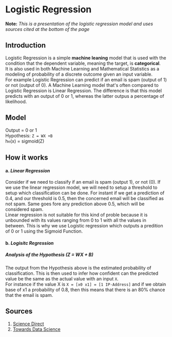 # Logistic Regression

  **Note:** *This is a presentation of the logistic regression model and uses sources cited at the bottom of the page*

## Introduction

Logistic Regression is a simple **machine leaning** model that is used with the condition that the dependent variable, meaning the target, is **categorical**.<br> 
It is also used in both Machine Learning and Mathematical Statistics as a modeling of probability of a discrete outcome given an input variable.<br>
For example Logistic Regression can predict if an email is spam (output of 1) or not (output of 0). A Machine Learning model that's often compared to Logistic Regression is Linear Regression. The difference is that this model predicts with an output of 0 or 1, whereas the latter outpus a percentage of likelihood.

## Model

Output = 0 or 1<br>
Hypothesis: ``Z = WX +B``<br>
hⲑ(x) = sigmoid(Z)<br>

## How it works

#### a. *Linear Regression*

Consider if we need to classify if an email is spam (output 1), or not (0). If we use the linear regression model, we will need to setup a threshold to setup which classification can be done. For instant if we get a prediction of 0.4, and our threshold is 0.5, then the concerned email will be classified as not spam. Same goes fore any prediction above 0.5, which will be considered spam.<br>
Linear regression is not suitable for this kind of proble because it is unbounded with its values ranging from 0 to 1 with all the values in between. This is why we use Logistic regression which outputs a predition of 0 or 1 using the Sigmoid Function.

#### b. *Logisitc Regression*

##### Analysis of the Hypothesis *(Z = WX + B)*

The output from the Hypothesis above is the estimated probability of classification. This is then used to infer how confident can the predicted value be the same as the actual value with an input ``X``.<br>
For instance if the value X is ```X = [x0 x1] = [1 IP-Address]``` and if we obtain base of x1 a probability of 0.8, then this means that there is an 80% chance that the email is spam.


## Sources

1. [Science Direct](https://www.sciencedirect.com/topics/computer-science/logistic-regression)
2. [Towards Data Science](https://towardsdatascience.com/logistic-regression-detailed-overview-46c4da4303bc)

